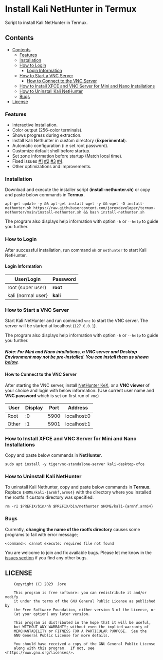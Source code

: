 # Install Kali NetHunter in Termux

Script to install Kali NetHunter in Termux.

## Contents

- [Contents](#contents)
  - [Features](#features)
  - [Installation](#installation)
  - [How to Login](#how-to-login)
    - [Login Information](#login-information)
  - [How to Start a VNC Server](#how-to-start-a-vnc-server)
    - [How to Connect to the VNC Server](#how-to-connect-to-the-vnc-server)
  - [How to Install XFCE and VNC Server for Mini and Nano Installations](#how-to-install-xfce-and-vnc-server-for-mini-and-nano-installations)
  - [How to Uninstall Kali NetHunter](#how-to-uninstall-kali-nethunter)
  - [Bugs](#bugs)
- [License](#license)

### Features

 - Interactive Installation.
 - Color output (256-color terminals).
 - Shows progress during extraction.
 - Install Kali Nethunter in custom directory (**Experimental**).
 - Automatic configuration (i.e set root password).
 - Customize default shell before startup.
 - Set zone information before startup (Match local time).
 - Fixed issues [#1][i1] [#2][i2] [#3][i3] [#4][i4].
 - Other optimizations and improvements.

### Installation

Download and execute the installer script (**install-nethunter.sh**) or copy and paste below commands in **Termux**.

```
apt-get update -y && apt-get install wget -y && wget -O install-nethunter.sh https://raw.githubusercontent.com/jorexdeveloper/termux-nethunter/main/install-nethunter.sh && bash install-nethunter.sh
```

The program also displays help information with option `-h` or `--help` to guide you further.

### How to Login

After successful installation, run command `nh` or `nethunter` to start Kali NetHunter.

#### Login Information

| User/Login         | Password |
|--------------------|----------|
| root (super user)  | **root** |
| kali (normal user} | **kali** |

### How to Start a VNC Server

Start Kali NetHunter and run command `vnc` to start the VNC server. The server will be started at localhost (`127.0.0.1`).

The program also displays help information with option `-h` or `--help` to guide you further.

##### Note: For **Mini** and **Nano** intallations, a **VNC server** and **Desktop Environment** may not be pre-installed. You can install them as shown [below](#install-xfce-and-vnc-server-for-mini-and-nano-installations).

#### How to Connect to the VNC Server

After starting the VNC server, install [NetHunter KeX](https://store.nethunter.com/en/packages/com.offsec.nethunter.kex/), or a **VNC viewer** of your choice and login with below information. (Use current user name and **VNC password** which is set on first run of `vnc`)

| User  | Display  | Port | Address     |
|-------|----------|------|-------------|
| Root  | :0       | 5900 | localhost:0 |
| Other | :1       | 5901 | localhost:1 |

### How to Install XFCE and VNC Server for Mini and Nano Installations

Copy and paste below commands in **NetHunter**.

```
sudo apt install -y tigervnc-standalone-server kali-desktop-xfce
```

### How to Uninstall Kali NetHunter

To uninstall Kali Nethunter, copy and paste below commands in **Termux**. Replace `$HOME/kali-{armhf,arm64}` with the directory where you installed the rootfs if custom directory was specified.

```
rm -rI $PREFIX/bin/nh $PREFIX/bin/nethunter $HOME/kali-{armhf,arm64}
```

### Bugs

Currently, **changing the name of the rootfs directory** causes some programs to fail with error message;

```
<command>: cannot execute: required file not found
```

You are welcome to join and fix available bugs. Please let me know in the [issues section][i0] if you find any other bugs.

## LICENSE

```
    Copyright (C) 2023  Jore

    This program is free software: you can redistribute it and/or modify
    it under the terms of the GNU General Public License as published by
    the Free Software Foundation, either version 3 of the License, or
    (at your option) any later version.

    This program is distributed in the hope that it will be useful,
    but WITHOUT ANY WARRANTY; without even the implied warranty of
    MERCHANTABILITY or FITNESS FOR A PARTICULAR PURPOSE.  See the
    GNU General Public License for more details.

    You should have received a copy of the GNU General Public License
    along with this program.  If not, see <https://www.gnu.org/licenses/>.
```


[i0]: https://github.com/jorexdeveloper/termux-nethunter/issues
[i1]: https://github.com/jorexdeveloper/termux-nethunter/issues/1
[i2]: https://github.com/jorexdeveloper/termux-nethunter/issues/2
[i3]: https://github.com/jorexdeveloper/termux-nethunter/issues/3
[i4]: https://github.com/jorexdeveloper/termux-nethunter/issues/4
